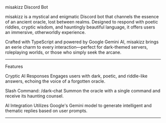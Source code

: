 misakizz Discord Bot


misakizz is a mystical and enigmatic Discord bot that channels the essence of an ancient oracle, lost between realms. Designed to respond with poetic riddles, cryptic wisdom, and hauntingly beautiful language, it offers users an immersive, otherworldly experience.

Crafted with TypeScript and powered by Google Gemini AI, misakizz brings an eerie charm to every interaction—perfect for dark-themed servers, roleplaying worlds, or those who simply seek the arcane.


---

Features

Cryptic AI Responses
Engages users with dark, poetic, and riddle-like answers, echoing the voice of a forgotten oracle.

Slash Command: /dark-chat
Summon the oracle with a single command and receive its haunting counsel.

AI Integration
Utilizes Google's Gemini model to generate intelligent and thematic replies based on user prompts.



---

